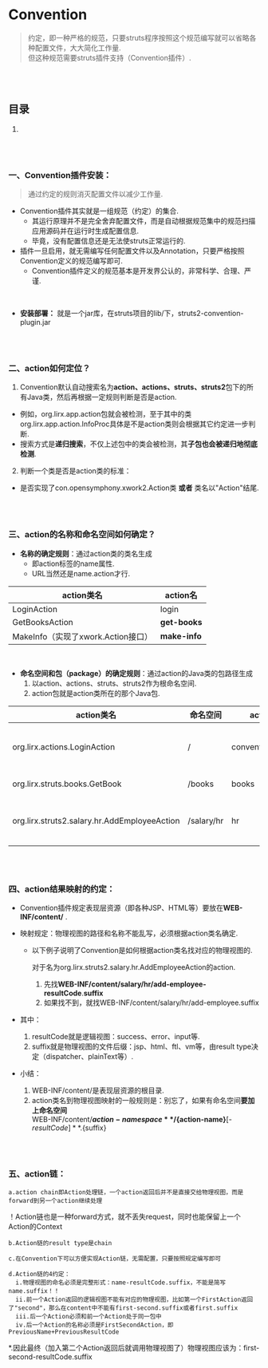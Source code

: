 # Convention
> 约定，即一种严格的规范，只要struts程序按照这个规范编写就可以省略各种配置文件，大大简化工作量.<br>
> 但这种规范需要struts插件支持（Convention插件）.

<br><br>

## 目录
1. []()

<br><br>

### 一、Convention插件安装：
> 通过约定的规则消灭配置文件以减少工作量.

- Convention插件其实就是一组规范（约定）的集合.
  - 其运行原理并不是完全舍弃配置文件，而是自动根据规范集中的规范扫描应用源码并在运行时生成配置信息.
  - 毕竟，没有配置信息还是无法使struts正常运行的.
- 插件一旦启用，就无需编写任何配置文件以及Annotation，只要严格按照Convention定义的规范编写即可.
  - Convention插件定义的规范基本是开发界公认的，非常科学、合理、严谨.

<br>

- **安装部署：** 就是一个jar库，在struts项目的lib/下，struts2-convention-plugin.jar

<br><br>

### 二、action如何定位？

1. Convention默认自动搜索名为**action、actions、struts、struts2**包下的所有Java类，然后再根据一定规则判断是否是action.
  - 例如，org.lirx.app.action包就会被检测，至于其中的类org.lirx.app.action.InfoProc具体是不是action类则会根据其它约定进一步判断.
  - 搜索方式是**递归搜索**，不仅上述包中的类会被检测，其**子包也会被递归地彻底检测**.
2. 判断一个类是否是action类的标准：
  - 是否实现了con.opensymphony.xwork2.Action类 **或者** 类名以"Action"结尾.

<br><br>

### 三、action的名称和命名空间如何确定？

- **名称的确定规则**：通过action类的类名生成
  - 即action标签的name属性.
  - URL当然还是name.action才行.

| action类名 | action名 |
| --- | --- |
| LoginAction | login |
| GetBooksAction | **get-books** |
| MakeInfo（实现了xwork.Action接口）| **make-info** |

<br>

- **命名空间和包（package）的确定规则**：通过action的Java类的包路径生成
  1. 以action、actions、struts、struts2作为根命名空间.
  2. action包就是action类所在的那个Java包.

| action类名 | 命名空间 | action包 | 说明 |
| --- | --- | --- | --- |
| org.lirx.actions.LoginAction | / | conventionDefualt | 是Convention插件提供的顶级抽象包，作用类似于default-package |
| org.lirx.struts.books.GetBook | /books | books | books的父包是conventionDefualt |
| org.lirx.struts2.salary.hr.AddEmployeeAction | /salary/hr | hr | hr的父包是salary，salary的父包是conventionDefualt |

<br><br>

### 四、action结果映射的约定：
- Convention插件规定表现层资源（即各种JSP、HTML等）要放在**WEB-INF/content/** .
- 映射规定：物理视图的路径和名称不能乱写，必须根据action类名确定.
  - 以下例子说明了Convention是如何根据action类名找对应的物理视图的.

    对于名为org.lirx.struts2.salary.hr.AddEmployeeAction的action.
      1. 先找**WEB-INF/content/**salary/hr/add-employee**-resultCode**.**suffix**
      2. 如果找不到，就找WEB-INF/content/salary/hr/add-employee.suffix

- 其中：
  1. resultCode就是逻辑视图：success、error、input等.
  2. suffix就是物理视图的文件后缀：jsp、html、ftl、vm等，由result type决定（dispatcher、plainText等）.
- 小结：
  1. WEB-INF/content/是表现层资源的根目录.
  2. action类名到物理视图映射的一般规则是：别忘了，如果有命名空间**要加上命名空间**<br>
  WEB-INF/content/**${action-namespace}**/${action-name}**[-${resultCode}]**.${suffix}

<br><br>

### 五、action链：

    a.action chain即Action处理链，一个action返回后并不是直接交给物理视图，而是forward到另一个action继续处理
  ！Action链也是一种forward方式，就不丢失request，同时也能保留上一个Action的Context

    b.Action链的result type是chain

    c.在Convention下可以方便实现Action链，无需配置，只要按照规定编写即可

    d.Action链的4约定：
      i.物理视图的命名必须是完整形式：name-resultCode.suffix，不能是简写name.suffix！！
      ii.前一个Action返回的逻辑视图不能有对应的物理视图，比如第一个FirstAction返回了"second"，那么在content中不能有first-second.suffix或者first.suffix
      iii.后一个Action必须和前一个Action处于同一包中
      iv.后一个Action的名称必须是FirstSecondAction，即PreviousName+PreviousResultCode
  *.因此最终（加入第二个Action返回后就调用物理视图了）物理视图应该为：first-second-resultCode.suffix
